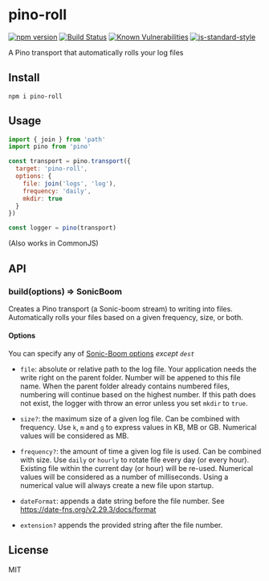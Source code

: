# pino-roll
[![npm version](https://img.shields.io/npm/v/pino-roll)](https://www.npmjs.com/package/pino-roll)
[![Build Status](https://img.shields.io/github/workflow/status/Ealenn/pino-roll/CI)](https://github.com/Ealenn/pino-roll/actions)
[![Known Vulnerabilities](https://snyk.io/test/github/Ealenn/pino-roll/badge.svg)](https://snyk.io/test/github/Ealenn/pino-roll)
[![js-standard-style](https://img.shields.io/badge/code%20style-standard-brightgreen.svg?style=flat)](https://standardjs.com/)

A Pino transport that automatically rolls your log files

## Install

```
npm i pino-roll
```

## Usage

```js
import { join } from 'path'
import pino from 'pino'

const transport = pino.transport({
  target: 'pino-roll',
  options: {
    file: join('logs', 'log'),
    frequency: 'daily',
    mkdir: true
  }
})

const logger = pino(transport)
```

(Also works in CommonJS)


## API

### build(options) => SonicBoom

Creates a Pino transport (a Sonic-boom stream) to writing into files.
Automatically rolls your files based on a given frequency, size, or both.

#### Options

You can specify any of [Sonic-Boom options](https://github.com/pinojs/sonic-boom#sonicboomopts) _except `dest`_

* `file`: absolute or relative path to the log file.
  Your application needs the write right on the parent folder.
  Number will be appened to this file name.
  When the parent folder already contains numbered files, numbering will continue based on the highest number.
  If this path does not exist, the logger with throw an error unless you set `mkdir` to `true`.

* `size?`: the maximum size of a given log file.
  Can be combined with frequency.
  Use `k`, `m` and `g` to express values in KB, MB or GB.
  Numerical values will be considered as MB.

* `frequency?`: the amount of time a given log file is used.
  Can be combined with size.
  Use `daily` or `hourly` to rotate file every day (or every hour).
  Existing file within the current day (or hour) will be re-used.
  Numerical values will be considered as a number of milliseconds.
  Using a numerical value will always create a new file upon startup.

* `dateFormat`: appends a date string before the file number. See https://date-fns.org/v2.29.3/docs/format

* `extension?` appends the provided string after the file number.

## License

MIT
